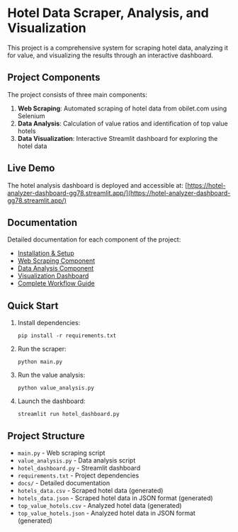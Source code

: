 # Hotel Data Scraper, Analysis, and Visualization

This project is a comprehensive system for scraping hotel data, analyzing it for value, and visualizing the results through an interactive dashboard.


## Project Components

The project consists of three main components:

1. **Web Scraping**: Automated scraping of hotel data from obilet.com using Selenium
2. **Data Analysis**: Calculation of value ratios and identification of top value hotels
3. **Data Visualization**: Interactive Streamlit dashboard for exploring the hotel data

## Live Demo

The hotel analysis dashboard is deployed and accessible at:
[https://hotel-analyzer-dashboard-gg78.streamlit.app/](https://hotel-analyzer-dashboard-gg78.streamlit.app/)

## Documentation

Detailed documentation for each component of the project:

- [Installation & Setup](docs/installation.md)
- [Web Scraping Component](docs/scraping.md)
- [Data Analysis Component](docs/analysis.md)
- [Visualization Dashboard](docs/dashboard.md)
- [Complete Workflow Guide](docs/workflow.md)

## Quick Start

1. Install dependencies:
   ```
   pip install -r requirements.txt
   ```

2. Run the scraper:
   ```
   python main.py
   ```

3. Run the value analysis:
   ```
   python value_analysis.py
   ```

4. Launch the dashboard:
   ```
   streamlit run hotel_dashboard.py
   ```

## Project Structure

- `main.py` - Web scraping script
- `value_analysis.py` - Data analysis script
- `hotel_dashboard.py` - Streamlit dashboard
- `requirements.txt` - Project dependencies
- `docs/` - Detailed documentation
- `hotels_data.csv` - Scraped hotel data (generated)
- `hotels_data.json` - Scraped hotel data in JSON format (generated)
- `top_value_hotels.csv` - Analyzed hotel data (generated)
- `top_value_hotels.json` - Analyzed hotel data in JSON format (generated)
